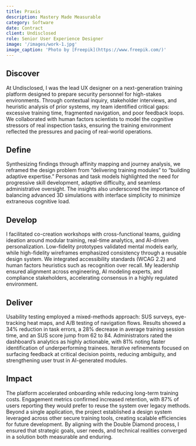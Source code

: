 ```yaml
---
title: Praxis
description: Mastery Made Measurable
category: Software
date: Contract
client: Undisclosed
role: Senior User Experience Designer
image: '/images/work-1.jpg'
image_caption: 'Photo by [Freepik](https://www.freepik.com/)'
---
```


## Discover  
At Undisclosed, I was the lead UX designer on a next-generation training platform designed to prepare security personnel for high-stakes environments. Through contextual inquiry, stakeholder interviews, and heuristic analysis of prior systems, my team identified critical gaps: excessive training time, fragmented navigation, and poor feedback loops. We collaborated with human factors scientists to model the cognitive stressors of real inspection tasks, ensuring the training environment reflected the pressures and pacing of real-world operations.
<!-- Insert image: contextual research notes or ethnographic observation -->

## Define  
Synthesizing findings through affinity mapping and journey analysis, we reframed the design problem from “delivering training modules” to “building adaptive expertise.” Personas and task models highlighted the need for progressive skill development, adaptive difficulty, and seamless administrative oversight. The insights also underscored the importance of balancing advanced 3D simulations with interface simplicity to minimize extraneous cognitive load.
<!-- Insert image: persona or journey map -->

## Develop  
I facilitated co-creation workshops with cross-functional teams, guiding ideation around modular training, real-time analytics, and AI-driven personalization. Low-fidelity prototypes validated mental models early, while high-fidelity wireframes emphasized consistency through a reusable design system. We integrated accessibility standards (WCAG 2.2) and human factors heuristics such as recognition over recall. My leadership ensured alignment across engineering, AI modeling experts, and compliance stakeholders, accelerating consensus in a highly regulated environment.
<!-- Insert image: wireframes or component library -->

## Deliver  
Usability testing employed a mixed-methods approach: SUS surveys, eye-tracking heat maps, and A/B testing of navigation flows. Results showed a 34% reduction in task errors, a 28% decrease in average training session time, and an SUS score jump from 62 to 84. Administrators rated the dashboard’s analytics as highly actionable, with 81% noting faster identification of underperforming trainees. Iterative refinements focused on surfacing feedback at critical decision points, reducing ambiguity, and strengthening user trust in AI-generated modules.
<!-- Insert image: usability testing session or analytics dashboard -->

## Impact  
The platform accelerated onboarding while reducing long-term training costs. Engagement metrics confirmed increased retention, with 87% of users reporting they would prefer to reuse the system over legacy methods. Beyond a single application, the project established a design system leveraged across other secure training tools, creating scalable efficiencies for future development. By aligning with the Double Diamond process, I ensured that strategic goals, user needs, and technical realities converged in a solution both measurable and enduring.
<!-- Insert image: final UI mockup or 3D inspection environment -->